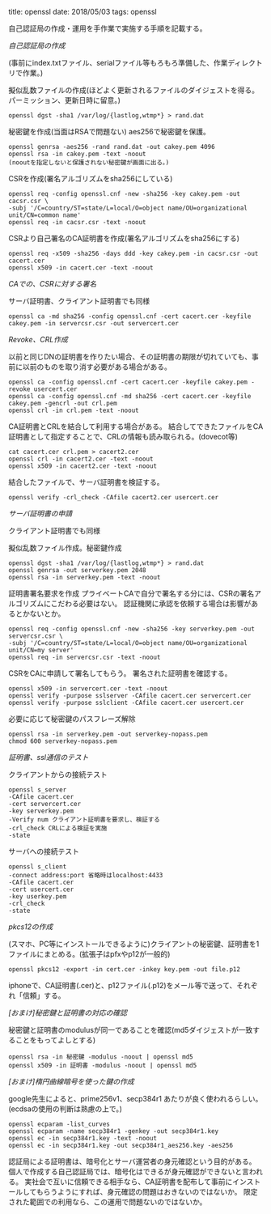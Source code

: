 title: openssl
date: 2018/05/03
tags: openssl

自己認証局の作成・運用を手作業で実施する手順を記載する。

*自己認証局の作成*

(事前にindex.txtファイル、serialファイル等もろもろ準備した、作業ディレクトリで作業。)

擬似乱数ファイルの作成(ほどよく更新されるファイルのダイジェストを得る。パーミッション、更新日時に留意。)

	openssl dgst -sha1 /var/log/{lastlog,wtmp*} > rand.dat

秘密鍵を作成(当面はRSAで問題ない)
aes256で秘密鍵を保護。

	openssl genrsa -aes256 -rand rand.dat -out cakey.pem 4096
	openssl rsa -in cakey.pem -text -noout
	(nooutを指定しないと保護されない秘密鍵が画面に出る。)

CSRを作成(署名アルゴリズムをsha256にしている)

	openssl req -config openssl.cnf -new -sha256 -key cakey.pem -out cacsr.csr \
	-subj '/C=country/ST=state/L=local/O=object name/OU=organizational unit/CN=common name'
	openssl req -in cacsr.csr -text -noout

CSRより自己署名のCA証明書を作成(署名アルゴリズムをsha256にする)

	openssl req -x509 -sha256 -days ddd -key cakey.pem -in cacsr.csr -out cacert.cer
	openssl x509 -in cacert.cer -text -noout

*CAでの、CSRに対する署名*

サーバ証明書、クライアント証明書でも同様

	openssl ca -md sha256 -config openssl.cnf -cert cacert.cer -keyfile cakey.pem -in servercsr.csr -out servercert.cer

*Revoke、CRL作成*

以前と同じDNの証明書を作りたい場合、その証明書の期限が切れていても、事前に以前のものを取り消す必要がある場合がある。

	openssl ca -config openssl.cnf -cert cacert.cer -keyfile cakey.pem -revoke usercert.cer
	openssl ca -config openssl.cnf -md sha256 -cert cacert.cer -keyfile cakey.pem -gencrl -out crl.pem
	openssl crl -in crl.pem -text -noout

CA証明書とCRLを結合して利用する場合がある。
結合してできたファイルをCA証明書として指定することで、CRLの情報も読み取られる。(dovecot等)

	cat cacert.cer crl.pem > cacert2.cer
	openssl crl -in cacert2.cer -text -noout
	openssl x509 -in cacert2.cer -text -noout

結合したファイルで、サーバ証明書を検証する。

	openssl verify -crl_check -CAfile cacert2.cer usercert.cer

*サーバ証明書の申請*

クライアント証明書でも同様

擬似乱数ファイル作成。秘密鍵作成

	openssl dgst -sha1 /var/log/{lastlog,wtmp*} > rand.dat
	openssl genrsa -out serverkey.pem 2048
	openssl rsa -in serverkey.pem -text -noout

証明書署名要求を作成
プライベートCAで自分で署名する分には、CSRの署名アルゴリズムにこだわる必要はない。
認証機関に承認を依頼する場合は影響があるとかないとか。

	openssl req -config openssl.cnf -new -sha256 -key serverkey.pem -out servercsr.csr \
	-subj '/C=country/ST=state/L=local/O=object name/OU=organizational unit/CN=my server'
	openssl req -in servercsr.csr -text -noout

CSRをCAに申請して署名してもらう。
署名された証明書を確認する。

	openssl x509 -in servercert.cer -text -noout
	openssl verify -purpose sslserver -CAfile cacert.cer servercert.cer
	openssl verify -purpose sslclient -CAfile cacert.cer usercert.cer

必要に応じて秘密鍵のパスフレーズ解除

	openssl rsa -in serverkey.pem -out serverkey-nopass.pem
	chmod 600 serverkey-nopass.pem

*証明書、ssl通信のテスト*

クライアントからの接続テスト

	openssl s_server
	-CAfile cacert.cer
	-cert servercert.cer
	-key serverkey.pem
	-Verify num クライアント証明書を要求し、検証する
	-crl_check CRLによる検証を実施
	-state

サーバへの接続テスト

	openssl s_client
	-connect address:port 省略時はlocalhost:4433
	-CAfile cacert.cer
	-cert usercert.cer
	-key userkey.pem
	-crl_check
	-state

*pkcs12の作成*

(スマホ、PC等にインストールできるように)クライアントの秘密鍵、証明書を1ファイルにまとめる。(拡張子はpfxやp12が一般的)

	openssl pkcs12 -export -in cert.cer -inkey key.pem -out file.p12

iphoneで、CA証明書(.cer)と、p12ファイル(.p12)をメール等で送って、それぞれ「信頼」する。


*[おまけ]秘密鍵と証明書の対応の確認*

秘密鍵と証明書のmodulusが同一であることを確認(md5ダイジェストが一致することをもってよしとする)

	openssl rsa -in 秘密鍵 -modulus -noout | openssl md5
	openssl x509 -in 証明書 -modulus -noout | openssl md5

*[おまけ]楕円曲線暗号を使った鍵の作成*

google先生によると、prime256v1、secp384r1 あたりが良く使われるらしい。(ecdsaの使用の判断は熟慮の上で。)

	openssl ecparam -list_curves
	openssl ecparam -name secp384r1 -genkey -out secp384r1.key
	openssl ec -in secp384r1.key -text -noout
	openssl ec -in secp384r1.key -out secp384r1_aes256.key -aes256

認証局による証明書は、暗号化とサーバ運営者の身元確認という目的がある。
個人で作成する自己認証局では、暗号化はできるが身元確認ができないと言われる。
実社会で互いに信頼できる相手なら、CA証明書を配布して事前にインストールしてもらうようにすれば、身元確認の問題はおきないのではないか。
限定された範囲での利用なら、この運用で問題ないのではないか。

